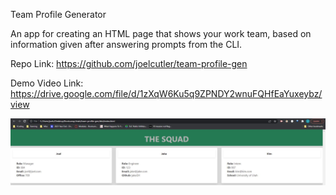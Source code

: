 Team Profile Generator

An app for creating an HTML page that shows your work team, based on information given after answering prompts from the CLI.

Repo Link:
https://github.com/joelcutler/team-profile-gen

Demo Video Link:
https://drive.google.com/file/d/1zXqW6Ku5q9ZPNDY2wnuFQHfEaYuxeybz/view

<img src="./Screenshot.jpg">
